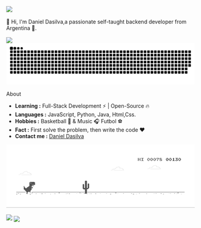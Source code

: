<!--horizontal divider(gradiant)-->
<img src="https://user-images.githubusercontent.com/73097560/115834477-dbab4500-a447-11eb-908a-139a6edaec5c.gif">

👋 Hi, I'm Daniel Dasilva,a passionate self-taught backend developer from Argentina 🚀. 

<img align='center' src="https://github.com/oHTGo/oHTGo/blob/main/images/coding.gif" width="400">
<br>

<!--- snake -->
<div align="center">
  <img  src="https://github.com/1999AZZAR/1999AZZAR/blob/main/resources/img/grid-snake.svg"
       alt="snake" /></a>
</div>

About

-  **Learning :** Full-Stack Development :zap: | Open-Source :fire:    
-  **Languages :** JavaScript, Python, Java, Html,Css.
-  **Hobbies :** Basketball :basketball: & Music :headphones: Futbol ⚽
-  **Fact :** First solve the problem, then write the code :heart:
-  **Contact me :** [Daniel Dasilva](mailto:utndanid@gmail.com)

![Dino](https://raw.githubusercontent.com/wangningkai/wangningkai/master/assets/dino.gif)


<img src="https://github.com/rahulkarda/rahulkarda/blob/main/wave.gif?raw=true" width="30">

<img src="https://c.tenor.com/flflC6GFzO8AAAAd/sultan-alrefaei-programmer.gif" align="center" height="300">

<!--
**Dvni22/Dvni22** is a ✨ _special_ ✨ repository because its `README.md` (this file) appears on your GitHub profile.


